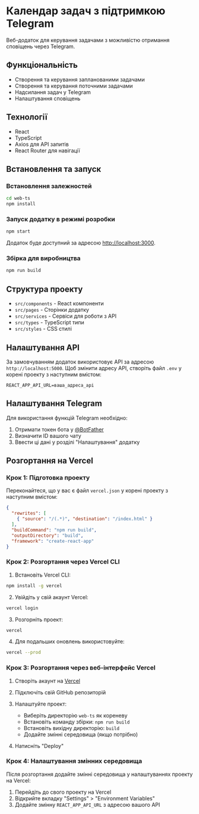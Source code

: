 # Календар задач з підтримкою Telegram

Веб-додаток для керування задачами з можливістю отримання сповіщень через Telegram.

## Функціональність

- Створення та керування запланованими задачами
- Створення та керування поточними задачами
- Надсилання задач у Telegram
- Налаштування сповіщень

## Технології

- React
- TypeScript
- Axios для API запитів
- React Router для навігації

## Встановлення та запуск

### Встановлення залежностей

```bash
cd web-ts
npm install
```

### Запуск додатку в режимі розробки

```bash
npm start
```

Додаток буде доступний за адресою [http://localhost:3000](http://localhost:3000).

### Збірка для виробництва

```bash
npm run build
```

## Структура проекту

- `src/components` - React компоненти
- `src/pages` - Сторінки додатку
- `src/services` - Сервіси для роботи з API
- `src/types` - TypeScript типи
- `src/styles` - CSS стилі

## Налаштування API

За замовчуванням додаток використовує API за адресою `http://localhost:5000`. Щоб змінити адресу API, створіть файл `.env` у корені проекту з наступним вмістом:

```
REACT_APP_API_URL=ваша_адреса_api
```

## Налаштування Telegram

Для використання функцій Telegram необхідно:

1. Отримати токен бота у [@BotFather](https://t.me/BotFather)
2. Визначити ID вашого чату
3. Ввести ці дані у розділі "Налаштування" додатку

## Розгортання на Vercel

### Крок 1: Підготовка проекту

Переконайтеся, що у вас є файл `vercel.json` у корені проекту з наступним вмістом:

```json
{
  "rewrites": [
    { "source": "/(.*)", "destination": "/index.html" }
  ],
  "buildCommand": "npm run build",
  "outputDirectory": "build",
  "framework": "create-react-app"
}
```

### Крок 2: Розгортання через Vercel CLI

1. Встановіть Vercel CLI:
```bash
npm install -g vercel
```

2. Увійдіть у свій акаунт Vercel:
```bash
vercel login
```

3. Розгорніть проект:
```bash
vercel
```

4. Для подальших оновлень використовуйте:
```bash
vercel --prod
```

### Крок 3: Розгортання через веб-інтерфейс Vercel

1. Створіть акаунт на [Vercel](https://vercel.com)
2. Підключіть свій GitHub репозиторій
3. Налаштуйте проект:
   - Виберіть директорію `web-ts` як кореневу
   - Встановіть команду збірки: `npm run build`
   - Встановіть вихідну директорію: `build`
   - Додайте змінні середовища (якщо потрібно)

4. Натисніть "Deploy"

### Крок 4: Налаштування змінних середовища

Після розгортання додайте змінні середовища у налаштуваннях проекту на Vercel:

1. Перейдіть до свого проекту на Vercel
2. Відкрийте вкладку "Settings" > "Environment Variables"
3. Додайте змінну `REACT_APP_API_URL` з адресою вашого API 